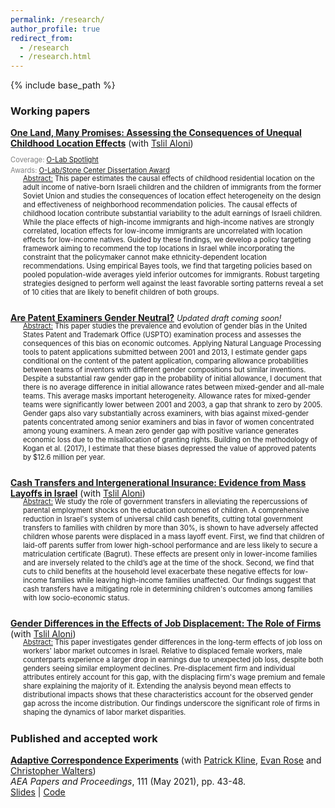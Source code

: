 ```yaml
---
permalink: /research/
author_profile: true
redirect_from:
  - /research
  - /research.html
---
```


{% include base_path %}  

<!-- Add Metadata for the paper "One Land, Many Promises..." -->
<meta name="citation_title" content="One Land, Many Promises: Assessing the Consequences of Unequal Childhood Location Effects">
<meta name="citation_author" content="Avivi Hadar; Tslil Aloni">
<meta name="citation_pdf_url" content="https://avivihadar.github.io/files/many_promises_jmp.pdf">

<!-- Are Patent Examiners Gender Neutral?" -->
<meta name="citation_title" content="Are Patent Examiners Gender Neutral?">
<meta name="citation_author" content="Avivi Hadar">
<meta name="citation_pdf_url" content="https://avivihadar.github.io/files/patents_gender.pdf">

<!-- Cash Transfers and Intergenerational Insurance: Evidence from Mass Layoffs in Israel" -->
<meta name="citation_title" content="Cash Transfers and Intergenerational Insurance: Evidence from Mass Layoffs in Israel">
<meta name="citation_author" content="Avivi Hadar; Tslil Aloni">
<meta name="citation_pdf_url" content="https://avivihadar.github.io/files/Jobloss_children_reform.pdf">
 
<script type="application/ld+json">
{
  "@context": "https://schema.org",
  "@type": "ScholarlyArticle",
  "headline": "Cash Transfers and Intergenerational Insurance: Evidence from Mass Layoffs in Israel",
  "author": [
    {
      "@type": "Person",
      "name": "Avivi Hadar"
    },
    {
      "@type": "Person",
      "name": "Tslil Aloni"
    }
  ],
  "datePublished": "2024-01-27", 
  "abstract": "We study the role of government transfers in alleviating the repercussions of parental employment shocks on the education outcomes of children. A comprehensive reduction in Israel's system of universal child cash benefits, cutting total government transfers to families with children by more than 30%, is shown to have adversely affected children whose parents were displaced in a mass layoff event. First, we find that children of laid-off parents suffer from lower high-school performance and are less likely to secure a matriculation certificate (Bagrut). These effects are present only in lower-income families and are inversely related to the child’s age at the time of the shock. Second, we find that cuts to child benefits at the household level exacerbate these negative effects for low-income families while leaving high-income families unaffected. Our findings suggest that cash transfers have a mitigating role in determining children's outcomes among families with low socio-economic status.",
  "url": "https://avivihadar.github.io/files/Jobloss_children_reform.pdf"
}
</script>


<style>
    details {
      margin-top: -16px; /* Adjust as needed */
    }

    details > summary {
      display: block;
    }



    details > summary::before {
      font-size: 0.9em;
      margin-right: 5px;
      display: inline-block;
      content: '▶️';
      transition: transform 0.5s ease;
      position: relative;
    }

    details[open] > summary::before {
      transform: rotate(90deg);
    }


    .small-text {
      display: block;
      margin: 0;
      padding: 0;
      line-height: 1.45; /* Adjust this value as needed */
    }

    .coverage-text {
      margin-top: 10px; /* Adjust this value as needed */
    }
</style>

### Working papers


<span style="color:#3b5998">[**One Land, Many Promises: Assessing the Consequences of Unequal Childhood Location Effects**](/files/many_promises_jmp.pdf) </span>  (with [Tslil Aloni](https://sites.google.com/view/tslil-aloni/home?authuser=0))  
<span class="small-text coverage-text" style="font-size: 0.8em; color:#808080">Coverage: [O-Lab Spotlight](https://www.olab.berkeley.edu/profiles-conversations/hadar-spotlight-jun24)</span> 
<span class="small-text" style="font-size: 0.8em; color:#808080">Awards: [O-Lab/Stone Center Dissertation Award](https://www.olab.berkeley.edu/news/hadar-prize)</span> 


<div class="indented-text" style="font-size: 0.8em; margin-left: 20px; margin-bottom: 25px; margin-top: -16px">
<span style="text-decoration: underline;">Abstract:</span> This paper estimates the causal effects of childhood residential location on the adult income of native-born Israeli children and the children of immigrants from the former Soviet Union and studies the consequences of location effect heterogeneity on the design and effectiveness of neighborhood recommendation policies. The causal effects of childhood location contribute substantial variability to the adult earnings of Israeli children. While the place effects of high-income immigrants and high-income natives are strongly correlated, location effects for low-income immigrants are uncorrelated with location effects for low-income natives.  Guided by these findings, we develop a policy targeting framework aiming to recommend the top locations in Israel while incorporating the constraint that the policymaker cannot make ethnicity-dependent location recommendations. Using empirical Bayes tools, we find that targeting policies based on pooled population-wide averages yield inferior outcomes for immigrants. Robust targeting strategies designed to perform well against the least favorable sorting patterns reveal a set of 10 cities that are likely to benefit children of both groups.
</div>

<span style="color:#3b5998">[**Are Patent Examiners Gender Neutral?**](/files/patents_gender.pdf)</span> <span style="font-size: 0.9em; font-style: italic">Updated draft coming soon! </span>


<div class="indented-text" style="font-size: 0.8em; margin-left: 20px; margin-bottom: 25px; margin-top: -16px">
<span style="text-decoration: underline;">Abstract:</span> This paper studies the prevalence and evolution of gender bias in the United States Patent and Trademark Office (USPTO) examination process and assesses the consequences of this bias on economic outcomes. Applying Natural Language Processing tools to patent applications submitted between 2001 and 2013, I estimate gender gaps conditional on the content of the patent application, comparing allowance probabilities between teams of inventors with different gender compositions but similar inventions. Despite a substantial raw gender gap in the probability of initial allowance, I document that there is no average difference in initial allowance rates between mixed-gender and all-male teams.  This average masks important heterogeneity. Allowance rates for mixed-gender teams were significantly lower between 2001 and 2003, a gap that shrank to zero by 2005. Gender gaps also vary substantially across examiners, with bias against mixed-gender patents concentrated among senior examiners and bias in favor of women concentrated among young examiners. A mean zero gender gap with positive variance generates economic loss due to the misallocation of granting rights. Building on the methodology of Kogan et al. (2017), I estimate that these biases depressed the value of approved patents by $12.6 million per year.
</div>

 


<span style="color:#3b5998">[**Cash Transfers and Intergenerational Insurance: Evidence from Mass Layoffs in Israel**](/files/Jobloss_children_reform.pdf)</span> (with [Tslil Aloni](https://sites.google.com/view/tslil-aloni/home?authuser=0)) 


<div class="indented-text" style="font-size: 0.8em; margin-left: 20px; margin-bottom: 25px; margin-top: -16px">
    <span style="text-decoration: underline;">Abstract:</span> We study the role of government transfers in alleviating the repercussions of parental employment shocks on the education outcomes of children. A comprehensive reduction in Israel's system of universal child cash benefits, cutting total government transfers to families with children by more than 30%, is shown to have adversely affected children whose parents were displaced in a mass layoff event. First, we find that children of laid-off parents suffer from lower high-school performance and are less likely to secure a matriculation certificate (Bagrut). These effects are present only in lower-income families and are inversely related to the child’s age at the time of the shock. Second, we find that cuts to child benefits at the household level exacerbate these negative effects for low-income families while leaving high-income families unaffected. Our findings suggest that cash transfers have a mitigating role in determining children's outcomes among families with low socio-economic status. 
</div>


<span style="color:#3b5998">[**Gender Differences in the Effects of Job Displacement: The Role of Firms**]()</span>  (with [Tslil Aloni](https://sites.google.com/view/tslil-aloni/home?authuser=0)) 


<div class="indented-text" style="font-size: 0.8em; margin-left: 20px; margin-bottom: 25px; margin-top: -16px">
    <span style="text-decoration: underline;">Abstract:</span> This paper investigates gender differences in the long-term effects of job loss on workers' labor market outcomes in Israel. Relative to displaced female workers, male counterparts experience a larger drop in earnings due to unexpected job loss, despite both genders seeing similar employment declines. Pre-displacement firm and individual attributes entirely account for this gap, with the displacing firm's wage premium and female share explaining the majority of it. Extending the analysis beyond mean effects to distributional impacts shows that these characteristics account for the observed gender gap across the income distribution. Our findings underscore the significant role of firms in shaping the dynamics of labor market disparities. 
</div>





### Published and accepted work

[**Adaptive Correspondence Experiments**](https://eml.berkeley.edu/~pkline/papers/skynet.pdf) (with [Patrick Kline](https://eml.berkeley.edu/~pkline/), [Evan Rose](https://ekrose.github.io/) and [Christopher Walters](https://eml.berkeley.edu/~crwalters/))   
*AEA Papers and Proceedings*, 111 (May 2021), pp. 43-48. \
[Slides](/files/AdaptiveCorrespondenceExperiments_Slides.pdf) | [Code](/files/AdaptiveCorrespondenceExperiments_code.zip) 


<!--- 
/files/jobloss_gender.pdf
### Work in progress
<span style="color:#3b5998">*The Socio-Economic Effects of a Large-Scale Subsidized Housing Program*</span> (with [Felipe Lobel](http://felipelobel.com/#home) and [Winnie van Dijk](https://sites.google.com/site/winnielillianvandijk/)) 

<span style="color:#3b5998">*The Role of Tax Preparers in Individual Tax Optimization*</span> (with  [Katarzyna Bilicka](https://katarzynabilicka.weebly.com/), [Jakob Brounstein](https://jakobbrounstein.github.io/research.html), [Felipe Lobel](http://felipelobel.com/#home) and Alexander Yuskavage) 


-->
